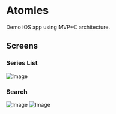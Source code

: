 # Atomles
Demo iOS app using MVP+C architecture.

## Screens
### Series List
![Image](https://raw.githubusercontent.com/IldarSham/Atomles/main/Screens/screen1.png)

### Search
![Image](https://raw.githubusercontent.com/IldarSham/Atomles/main/Screens/screen2.png)
![Image](https://raw.githubusercontent.com/IldarSham/Atomles/main/Screens/screen3.png)